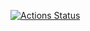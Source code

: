 [![Actions Status](https://github.com/ScreamStarIT/hexlet-jest/actions/workflows/node.js.yml/badge.svg)](https://github.com/ScreamStarIT/hexlet-jest/actions)
